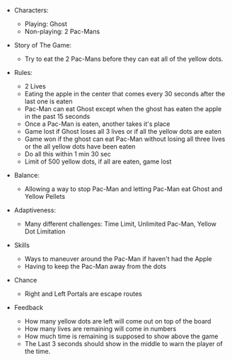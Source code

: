 - Characters:
  - Playing: Ghost
  - Non-playing: 2 Pac-Mans

- Story of The Game:
  - Try to eat the 2 Pac-Mans before they can eat all of the yellow dots.

- Rules: 
  - 2 Lives
  - Eating the apple in the center that comes every 30 seconds after the last one is eaten
  - Pac-Man can eat Ghost except when the ghost has eaten the apple in the past 15 seconds
  - Once a Pac-Man is eaten, another takes it's place
  - Game lost if Ghost loses all 3 lives or if all the yellow dots are eaten
  - Game won if the ghost can eat Pac-Man without losing all three lives or the all yellow dots have been eaten
  - Do all this within 1 min 30 sec
  - Limit of 500 yellow dots, if all are eaten, game lost

- Balance:
  - Allowing a way to stop Pac-Man and letting Pac-Man eat Ghost and Yellow Pellets
- Adaptiveness:
  - Many different challenges: Time Limit, Unlimited Pac-Man, Yellow Dot Limitation
- Skills
  - Ways to maneuver around the Pac-Man if haven't had the Apple
  - Having to keep the Pac-Man away from the dots
- Chance
  - Right and Left Portals are escape routes
- Feedback
  - How many yellow dots are left will come out on top of the board
  - How many lives are remaining will come in numbers
  - How much time is remaining is supposed to show above the game
  - The Last 3 seconds should show in the middle to warn the player of the time.